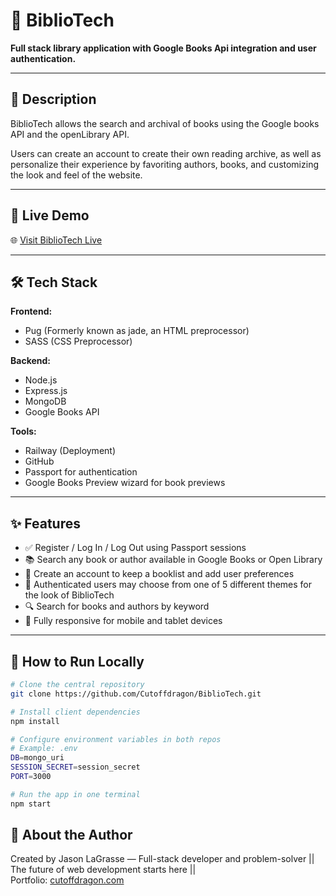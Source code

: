 # 📖 BiblioTech

**Full stack library application with Google Books Api integration and user authentication.**

---

## 🧾 Description

BiblioTech allows the search and archival of books using the Google books API and the openLibrary API.

Users can create an account to create their own reading archive, as well as personalize their experience by favoriting authors, books, and customizing the look and feel of the website.

---

## 🚀 Live Demo

🌐 [Visit BiblioTech Live](https://bibliotech-production-7fce.up.railway.app)

---

## 🛠️ Tech Stack

**Frontend:**
- Pug (Formerly known as jade, an HTML preprocessor)
- SASS (CSS Preprocessor)

**Backend:**
- Node.js
- Express.js
- MongoDB
- Google Books API

**Tools:**
- Railway (Deployment)
- GitHub
- Passport for authentication
- Google Books Preview wizard for book previews

---

## ✨ Features

- ✅ Register / Log In / Log Out using Passport sessions
- 📚 Search any book or author available in Google Books or Open Library
- 🔖 Create an account to keep a booklist and add user preferences
- 🌈 Authenticated users may choose from one of 5 different themes for the look of BiblioTech
- 🔍 Search for books and authors by keyword
- 📱 Fully responsive for mobile and tablet devices

---

## 🧪 How to Run Locally

```bash
# Clone the central repository
git clone https://github.com/Cutoffdragon/BiblioTech.git

# Install client dependencies
npm install

# Configure environment variables in both repos
# Example: .env
DB=mongo_uri
SESSION_SECRET=session_secret
PORT=3000

# Run the app in one terminal
npm start

```

## 🧙 About the Author

Created by Jason LaGrasse — Full-stack developer and problem-solver ||
The future of web development starts here ||  
Portfolio: [cutoffdragon.com](https://cutoffdragon.com)  